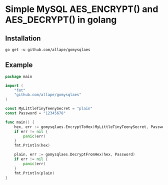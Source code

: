 # Simple MySQL AES_ENCRYPT() and AES_DECRYPT() in golang

## Installation

```shell
go get -u github.com/allape/gomysqlaes
```

## Example

```go
package main

import (
	"fmt"
	"github.com/allape/gomysqlaes"
)

const MyLittleTinyTeenySecret = "plain"
const Password = "12345678"

func main() {
	hex, err := gomysqlaes.EncryptToHex(MyLittleTinyTeenySecret, Password)
	if err != nil {
		panic(err)
	}
	fmt.Println(hex)

	plain, err := gomysqlaes.DecryptFromHex(hex, Password)
	if err != nil {
		panic(err)
	}
	fmt.Println(plain)
}

```
